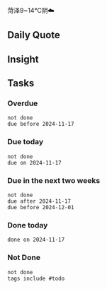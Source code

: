 菏泽9~14℃阴☁️

## Daily Quote

## Insight





## Tasks
### Overdue
```tasks
not done
due before 2024-11-17
```

### Due today
```tasks
not done
due on 2024-11-17
```

### Due in the next two weeks
```tasks
not done
due after 2024-11-17
due before 2024-12-01
```

### Done today
```tasks
done on 2024-11-17
```

### Not Done
```tasks
not done
tags include #todo
```
